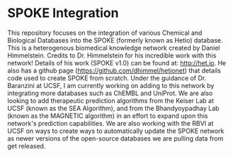 # SPOKE Integration
This repository focuses on the integration of various Chemical and Biological Databases into the SPOKE (formerly known as Hetio) database. This is a heterogenous biomedical knowledge network created by Daniel Himmelstein. Credits to Dr. Himmelstein for his incredible work with this network! Details of his work (SPOKE v1.0) can be found at: http://het.io. He also has a github page (https://github.com/dhimmel/hetionet) that details code used to create SPOKE from scratch. Under the guidance of Dr. Baranzini at UCSF, I am currently working on adding to this network by integrating more databases such as ChEMBL and UniProt. We are also looking to add therapeutic prediction algorithms from the Keiser Lab at UCSF (known as the SEA Algorithm), and from the Bhandyoypadhay Lab (known as the MAGNETIC algorithm) in an effort to expand upon this network's prediction capabilities. We are also working with the RBVI at UCSF on ways to create ways to automatically update the SPOKE network as newer versions of the open-source databases we are pulling data from get released.
